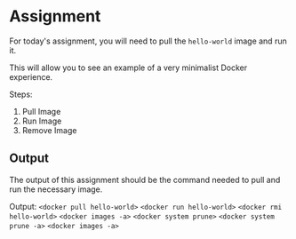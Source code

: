 # Assignment

For today's assignment, you will need to pull the `hello-world` image and run it.

This will allow you to see an example of a very minimalist Docker experience.

Steps:

1. Pull Image
1. Run Image
1. Remove Image

## Output

The output of this assignment should be the command needed to pull and run the necessary image.

Output: `<docker pull hello-world>`
`<docker run hello-world>`
`<docker rmi hello-world>`
`<docker images -a>`
`<docker system prune>`
`<docker system prune -a>`
`<docker images -a>`

